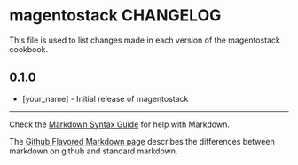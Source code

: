 magentostack CHANGELOG
======================

This file is used to list changes made in each version of the magentostack cookbook.

0.1.0
-----
- [your_name] - Initial release of magentostack

- - -
Check the [Markdown Syntax Guide](http://daringfireball.net/projects/markdown/syntax) for help with Markdown.

The [Github Flavored Markdown page](http://github.github.com/github-flavored-markdown/) describes the differences between markdown on github and standard markdown.
